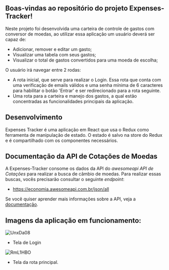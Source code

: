 
## Boas-vindas ao repositório do projeto Expenses-Tracker!

Neste projeto foi desenvolvida uma carteira de controle de gastos com conversor de moedas, ao utilizar essa aplicação um usuário deverá ser capaz de:

- Adicionar, remover e editar um gasto;
- Visualizar uma tabela com seus gastos;
- Visualizar o total de gastos convertidos para uma moeda de escolha;

O usuário irá navegar entre 2 rodas:
- A rota inicial, que serve para realizar o Login. Essa rota que conta com uma verificação de emails válidos e uma senha mínima de 6 caracteres para habilitar o botão 'Entrar' e ser redirecionado para a rota seguinte.
- Uma rota para a carteira e manejo dos gastos, a qual estão concentradas as funcionalidades principais da aplicação.

## Desenvolvimento

Expenses Tracker é uma aplicação em React que usa o Redux como ferramenta de manipulação de estado. O estado é salvo na store do Redux e é compartilhado com os componentes necessários.


## Documentação da API de Cotações de Moedas

A Expenses-Tracker consome os dados da API do _awesomeapi API de Cotações_ para realizar a busca de câmbio de moedas. Para realizar essas buscas, vocês precisarão consultar o seguinte _endpoint_:

- <https://economia.awesomeapi.com.br/json/all>

Se você quiser aprender mais informações sobre a API, veja a [documentação](https://docs.awesomeapi.com.br/api-de-moedas).

## Imagens da aplicação em funcionamento:
![UnxDa08](https://user-images.githubusercontent.com/97243572/169604284-05f8f0a1-60e4-449a-a8e6-2b376c07abce.png)
- Tela de Login

![RmL1HBO](https://user-images.githubusercontent.com/97243572/169604305-c75f1d89-57a9-4c54-a744-b07eaf37f38a.png)
- Tela da rota principal.

